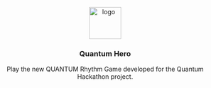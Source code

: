 <p align="center">
    <img src="https://user-images.githubusercontent.com/16030020/68204797-0e018200-ffc9-11e9-9a73-d8d84514835b.png" alt="logo" width=72 height=72>
  <h3 align="center">Quantum Hero</h3>
  <p align="center">
    Play the new QUANTUM Rhythm Game developed for the Quantum Hackathon project.
    <br>
    <br>
  </p>
</p>
<br>
